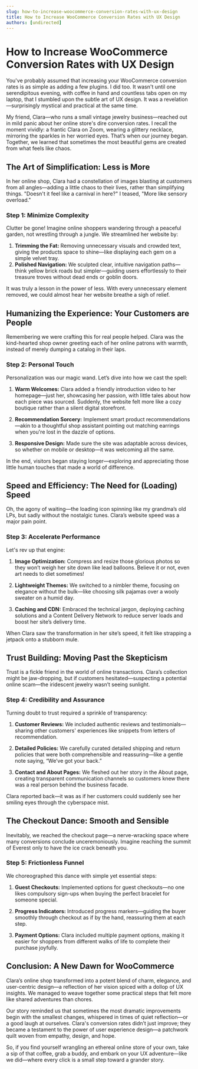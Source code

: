 ```yaml
---
slug: how-to-increase-woocommerce-conversion-rates-with-ux-design
title: How to Increase WooCommerce Conversion Rates with UX Design
authors: [undirected]
---
```



# How to Increase WooCommerce Conversion Rates with UX Design

You've probably assumed that increasing your WooCommerce conversion rates is as simple as adding a few plugins. I did too. It wasn't until one serendipitous evening, with coffee in hand and countless tabs open on my laptop, that I stumbled upon the subtle art of UX design. It was a revelation—surprisingly mystical and practical at the same time. 

My friend, Clara—who runs a small vintage jewelry business—reached out in mild panic about her online store's dire conversion rates. I recall the moment vividly: a frantic Clara on Zoom, wearing a glittery necklace, mirroring the sparkles in her worried eyes. That’s when our journey began. Together, we learned that sometimes the most beautiful gems are created from what feels like chaos.

## The Art of Simplification: Less is More

In her online shop, Clara had a constellation of images blasting at customers from all angles—adding a little chaos to their lives, rather than simplifying things. "Doesn't it feel like a carnival in here?" I teased, "More like sensory overload."

### Step 1: Minimize Complexity

Clutter be gone! Imagine online shoppers wandering through a peaceful garden, not wrestling through a jungle. We streamlined her website by:

1. **Trimming the Fat:** Removing unnecessary visuals and crowded text, giving the products space to shine—like displaying each gem on a simple velvet tray.
2. **Polished Navigation:** We sculpted clear, intuitive navigation paths—think yellow brick roads but simpler—guiding users effortlessly to their treasure troves without dead ends or goblin doors.

It was truly a lesson in the power of less. With every unnecessary element removed, we could almost hear her website breathe a sigh of relief.

## Humanizing the Experience: Your Customers are People

Remembering we were crafting this for real people helped. Clara was the kind-hearted shop owner greeting each of her online patrons with warmth, instead of merely dumping a catalog in their laps.

### Step 2: Personal Touch

Personalization was our magic wand. Let’s dive into how we cast the spell:

1. **Warm Welcomes:** Clara added a friendly introduction video to her homepage—just her, showcasing her passion, with little tales about how each piece was sourced. Suddenly, the website felt more like a cozy boutique rather than a silent digital storefront.
   
2. **Recommendation Sorcery:** Implement smart product recommendations—akin to a thoughtful shop assistant pointing out matching earrings when you're lost in the dazzle of options.

3. **Responsive Design:** Made sure the site was adaptable across devices, so whether on mobile or desktop—it was welcoming all the same. 

In the end, visitors began staying longer—exploring and appreciating those little human touches that made a world of difference.

## Speed and Efficiency: The Need for (Loading) Speed

Oh, the agony of waiting—the loading icon spinning like my grandma’s old LPs, but sadly without the nostalgic tunes. Clara’s website speed was a major pain point.

### Step 3: Accelerate Performance

Let's rev up that engine:

1. **Image Optimization:** Compress and resize those glorious photos so they won’t weigh her site down like lead balloons. Believe it or not, even art needs to diet sometimes!

2. **Lightweight Themes:** We switched to a nimbler theme, focusing on elegance without the bulk—like choosing silk pajamas over a wooly sweater on a humid day.

3. **Caching and CDN:** Embraced the technical jargon, deploying caching solutions and a Content Delivery Network to reduce server loads and boost her site’s delivery time.

When Clara saw the transformation in her site’s speed, it felt like strapping a jetpack onto a stubborn mule.

## Trust Building: Moving Past the Skepticism

Trust is a fickle friend in the world of online transactions. Clara’s collection might be jaw-dropping, but if customers hesitated—suspecting a potential online scam—the iridescent jewelry wasn’t seeing sunlight.

### Step 4: Credibility and Assurance

Turning doubt to trust required a sprinkle of transparency:

1. **Customer Reviews:** We included authentic reviews and testimonials—sharing other customers' experiences like snippets from letters of recommendation.
   
2. **Detailed Policies:** We carefully curated detailed shipping and return policies that were both comprehensible and reassuring—like a gentle note saying, “We’ve got your back.”

3. **Contact and About Pages:** We fleshed out her story in the About page, creating transparent communication channels so customers knew there was a real person behind the business facade.

Clara reported back—it was as if her customers could suddenly see her smiling eyes through the cyberspace mist.

## The Checkout Dance: Smooth and Sensible

Inevitably, we reached the checkout page—a nerve-wracking space where many conversions conclude unceremoniously. Imagine reaching the summit of Everest only to have the ice crack beneath you.

### Step 5: Frictionless Funnel

We choreographed this dance with simple yet essential steps:

1. **Guest Checkouts:** Implemented options for guest checkouts—no one likes compulsory sign-ups when buying the perfect bracelet for someone special.
   
2. **Progress Indicators:** Introduced progress markers—guiding the buyer smoothly through checkout as if by the hand, reassuring them at each step.

3. **Payment Options:** Clara included multiple payment options, making it easier for shoppers from different walks of life to complete their purchase joyfully.

## Conclusion: A New Dawn for WooCommerce

Clara’s online shop transformed into a potent blend of charm, elegance, and user-centric design—a reflection of her vision spiced with a dollop of UX insights. We managed to weave together some practical steps that felt more like shared adventures than chores. 

Our story reminded us that sometimes the most dramatic improvements begin with the smallest changes, whispered in times of quiet reflection—or a good laugh at ourselves. Clara's conversion rates didn’t just improve; they became a testament to the power of user experience design—a patchwork quilt woven from empathy, design, and hope. 

So, if you find yourself wrangling an ethereal online store of your own, take a sip of that coffee, grab a buddy, and embark on your UX adventure—like we did—where every click is a small step toward a grander story.